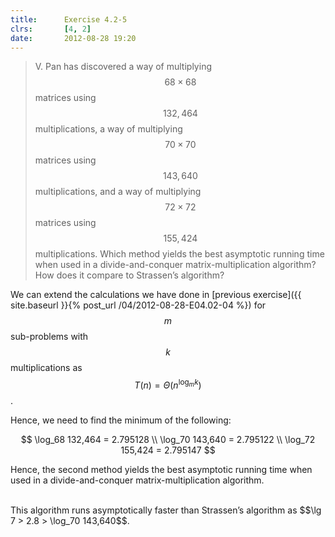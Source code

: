 ```yaml
---
title:      Exercise 4.2-5
clrs:       [4, 2]
date:       2012-08-28 19:20
---
```


>V. Pan has discovered a way of multiplying $$68 \times 68$$ matrices using $$132,464$$ multiplications, a way of multiplying $$70 \times 70$$ matrices using $$143,640$$ multiplications, and a way of multiplying $$72 \times 72$$ matrices using $$155,424$$ multiplications. Which method yields the best asymptotic running time when used in a divide-and-conquer matrix-multiplication algorithm? How does it compare to Strassen’s algorithm?

We can extend the calculations we have done in [previous exercise]({{ site.baseurl }}{% post_url /04/2012-08-28-E04.02-04 %}) for $$m$$ sub-problems with $$k$$ multiplications as $$T(n) = \Theta(n^{\log_m k})$$.

Hence, we need to find the minimum of the following:

$$
\log_68 132,464 = 2.795128 \\
\log_70 143,640 = 2.795122 \\
\log_72 155,424 = 2.795147
$$

Hence, the second method yields the best asymptotic running time when used in a divide-and-conquer matrix-multiplication algorithm.

<br/>
This algorithm runs asymptotically faster than Strassen’s algorithm as $$\lg 7 > 2.8 > \log_70 143,640$$.